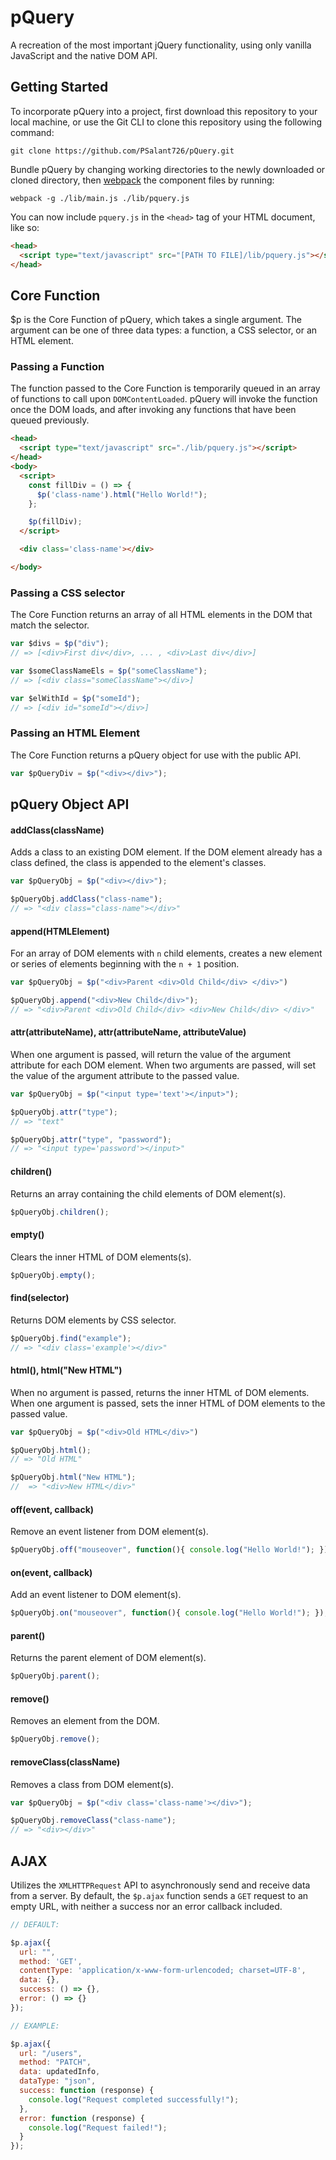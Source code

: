 # pQuery
A recreation of the most important jQuery functionality, using only vanilla JavaScript and the native DOM API.

## Getting Started

To incorporate pQuery into a project, first download this repository to your local machine, or use the Git CLI to clone this repository using the following command:

```
git clone https://github.com/PSalant726/pQuery.git
```

Bundle pQuery by changing working directories to the newly downloaded or cloned directory, then [webpack][webpack] the component files by running:

[webpack]: https://webpack.github.io

```
webpack -g ./lib/main.js ./lib/pquery.js
```

You can now include `pquery.js` in the `<head>` tag of your HTML document, like so:

```html
<head>
  <script type="text/javascript" src="[PATH TO FILE]/lib/pquery.js"></script>
</head>
```

## Core Function

$p is the Core Function of pQuery, which takes a single argument. The argument can be one of three data types: a function, a CSS selector, or an HTML element.

### Passing a Function

The function passed to the Core Function is temporarily queued in an array of functions to call upon `DOMContentLoaded`. pQuery will invoke the function once the DOM loads, and after invoking any functions that have been queued previously.

```html
<head>
  <script type="text/javascript" src="./lib/pquery.js"></script>
</head>
<body>
  <script>
    const fillDiv = () => {
      $p('class-name').html("Hello World!");
    };

    $p(fillDiv);
  </script>

  <div class='class-name'></div>

</body>
```

### Passing a CSS selector

The Core Function returns an array of all HTML elements in the DOM that match the selector.

```javascript
var $divs = $p("div");
// => [<div>First div</div>, ... , <div>Last div</div>]

var $someClassNameEls = $p("someClassName");
// => [<div class="someClassName"></div>]

var $elWithId = $p("someId");
// => [<div id="someId"></div>]
```

### Passing an HTML Element

The Core Function returns a pQuery object for use with the public API.

```javascript
var $pQueryDiv = $p("<div></div>");
```

## pQuery Object API

#### addClass(className)

Adds a class to an existing DOM element. If the DOM element already has a class defined, the class is appended to the element's classes.

```javascript
var $pQueryObj = $p("<div></div>");

$pQueryObj.addClass("class-name");
// => "<div class="class-name"></div>"
```

#### append(HTMLElement)

For an array of DOM elements with `n` child elements, creates a new element or series of elements beginning with the `n + 1` position.

```javascript
var $pQueryObj = $p("<div>Parent <div>Old Child</div> </div>")

$pQueryObj.append("<div>New Child</div>");
// => "<div>Parent <div>Old Child</div> <div>New Child</div> </div>"
```

#### attr(attributeName), attr(attributeName, attributeValue)

When one argument is passed, will return the value of the argument attribute for each DOM element. When two arguments are passed, will set the value of the argument attribute to the passed value.

```javascript
var $pQueryObj = $p("<input type='text'></input>");

$pQueryObj.attr("type");
// => "text"

$pQueryObj.attr("type", "password");
// => "<input type='password'></input>"
```

#### children()

Returns an array containing the child elements of DOM element(s).

```javascript
$pQueryObj.children();
```

#### empty()

Clears the inner HTML of DOM elements(s).

```javascript
$pQueryObj.empty();
```

#### find(selector)

Returns DOM elements by CSS selector.

```javascript
$pQueryObj.find("example");
// => "<div class='example'></div>"
```

#### html(), html("New HTML")

When no argument is passed, returns the inner HTML of DOM elements. When one argument is passed, sets the inner HTML of DOM elements to the passed value.

```javascript
var $pQueryObj = $p("<div>Old HTML</div>")

$pQueryObj.html();
// => "Old HTML"

$pQueryObj.html("New HTML");
//  => "<div>New HTML</div>"
```

#### off(event, callback)

Remove an event listener from DOM element(s).

```javascript
$pQueryObj.off("mouseover", function(){ console.log("Hello World!"); });
```

#### on(event, callback)

Add an event listener to DOM element(s).

```javascript
$pQueryObj.on("mouseover", function(){ console.log("Hello World!"); });
```

#### parent()

Returns the parent element of DOM element(s).

```javascript
$pQueryObj.parent();
```

#### remove()

Removes an element from the DOM.

```javascript
$pQueryObj.remove();
```

#### removeClass(className)

Removes a class from DOM element(s).

```javascript
var $pQueryObj = $p("<div class='class-name'></div>");

$pQueryObj.removeClass("class-name");
// => "<div></div>"
```

## AJAX

Utilizes the `XMLHTTPRequest` API to asynchronously send and receive data from a server. By default, the `$p.ajax` function sends a `GET` request to an empty URL, with neither a success nor an error callback included.

```javascript
// DEFAULT:

$p.ajax({
  url: "",
  method: 'GET',
  contentType: 'application/x-www-form-urlencoded; charset=UTF-8',
  data: {},
  success: () => {},
  error: () => {}  
});

// EXAMPLE:

$p.ajax({
  url: "/users",
  method: "PATCH",
  data: updatedInfo,
  dataType: "json",
  success: function (response) {
    console.log("Request completed successfully!");
  },
  error: function (response) {
    console.log("Request failed!");
  }
});
```
